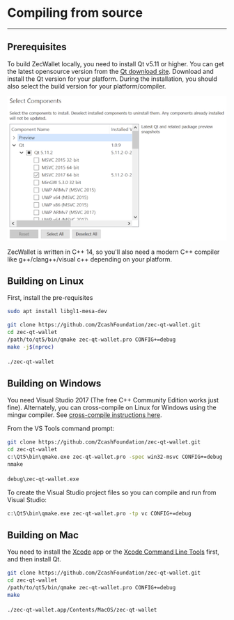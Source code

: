 # Compiling from source

---

## Prerequisites
To build ZecWallet locally, you need to install Qt v5.11 or higher. You can get the latest opensource version from the [Qt download site](http://www.qt.io). Download and install the Qt version for your platform. During the installation, you should also select the build version for your platform/compiler. 

![Qt installer](images/qt-install.png)

ZecWallet is written in C++ 14, so you'll also need a modern C++ compiler like g++/clang++/visual c++ depending on your platform. 

## Building on Linux

First, install the pre-requisites

``` bash
sudo apt install libgl1-mesa-dev
```

``` bash
git clone https://github.com/ZcashFoundation/zec-qt-wallet.git
cd zec-qt-wallet
/path/to/qt5/bin/qmake zec-qt-wallet.pro CONFIG+=debug
make -j$(nproc)

./zec-qt-wallet
```

## Building on Windows

You need Visual Studio 2017 (The free C++ Community Edition works just fine). Alternately, you can cross-compile on Linux for Windows using the mingw compiler. See [cross-compile instructions here](/setting-up-build-env/).

From the VS Tools command prompt:

``` bash
git clone https://github.com/ZcashFoundation/zec-qt-wallet.git
cd zec-qt-wallet
c:\Qt5\bin\qmake.exe zec-qt-wallet.pro -spec win32-msvc CONFIG+=debug
nmake

debug\zec-qt-wallet.exe
```

To create the Visual Studio project files so you can compile and run from Visual Studio:

``` bash
c:\Qt5\bin\qmake.exe zec-qt-wallet.pro -tp vc CONFIG+=debug
```

## Building on Mac
You need to install the [Xcode](https://developer.apple.com/xcode/) app or the [Xcode Command Line Tools](https://developer.apple.com/downloads/index.action) first, and then install Qt. 

``` bash
git clone https://github.com/ZcashFoundation/zec-qt-wallet.git
cd zec-qt-wallet
/path/to/qt5/bin/qmake zec-qt-wallet.pro CONFIG+=debug
make 

./zec-qt-wallet.app/Contents/MacOS/zec-qt-wallet
```
